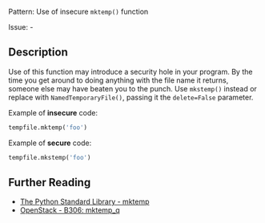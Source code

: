 Pattern: Use of insecure `mktemp()` function

Issue: -

## Description

Use of this function may introduce a security hole in your program. By the time you get around to doing anything with the file name it returns, someone else may have beaten you to the punch. Use `mkstemp()` instead or replace with `NamedTemporaryFile()`, passing it the `delete=False` parameter.


Example of **insecure** code:

```python
tempfile.mktemp('foo')
```

Example of **secure** code:

```python
tempfile.mkstemp('foo')
```
## Further Reading

* [The Python Standard Library - mktemp](https://docs.python.org/2/library/tempfile.html#tempfile.mktemp)
* [OpenStack - B306: mktemp_q](https://docs.openstack.org/developer/bandit/api/bandit.blacklists.html#b306-mktemp-q)
